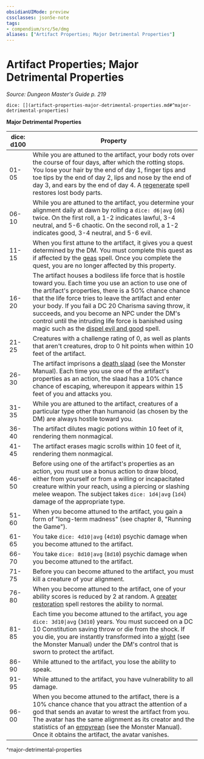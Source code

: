 ```yaml
---
obsidianUIMode: preview
cssclasses: json5e-note
tags:
- compendium/src/5e/dmg
aliases: ["Artifact Properties; Major Detrimental Properties"]
---
```

# Artifact Properties; Major Detrimental Properties
*Source: Dungeon Master's Guide p. 219* 

`dice: [](artifact-properties-major-detrimental-properties.md#^major-detrimental-properties)`

**Major Detrimental Properties**

| dice: d100 | Property |
|------------|----------|
| 01-05 | While you are attuned to the artifact, your body rots over the course of four days, after which the rotting stops. You lose your hair by the end of day 1, finger tips and toe tips by the end of day 2, lips and nose by the end of day 3, and ears by the end of day 4. A [regenerate](4-Resources/Compendium/spells/regenerate.md) spell restores lost body parts. |
| 06-10 | While you are attuned to the artifact, you determine your alignment daily at dawn by rolling a `dice: d6\|avg` (`d6`) twice. On the first roll, a 1-2 indicates lawful, 3-4 neutral, and 5-6 chaotic. On the second roll, a 1-2 indicates good, 3-4 neutral, and 5-6 evil. |
| 11-15 | When you first attune to the artifact, it gives you a quest determined by the DM. You must complete this quest as if affected by the [geas](4-Resources/Compendium/spells/geas.md) spell. Once you complete the quest, you are no longer affected by this property. |
| 16-20 | The artifact houses a bodiless life force that is hostile toward you. Each time you use an action to use one of the artifact's properties, there is a 50% chance chance that the life force tries to leave the artifact and enter your body. If you fail a DC 20 Charisma saving throw, it succeeds, and you become an NPC under the DM's control until the intruding life force is banished using magic such as the [dispel evil and good](4-Resources/Compendium/spells/dispel-evil-and-good.md) spell. |
| 21-25 | Creatures with a challenge rating of 0, as well as plants that aren't creatures, drop to 0 hit points when within 10 feet of the artifact. |
| 26-30 | The artifact imprisons a [death slaad](4-Resources/Compendium/bestiary/aberration/death-slaad.md) (see the Monster Manual). Each time you use one of the artifact's properties as an action, the slaad has a 10% chance chance of escaping, whereupon it appears within 15 feet of you and attacks you. |
| 31-35 | While you are attuned to the artifact, creatures of a particular type other than humanoid (as chosen by the DM) are always hostile toward you. |
| 36-40 | The artifact dilutes magic potions within 10 feet of it, rendering them nonmagical. |
| 41-45 | The artifact erases magic scrolls within 10 feet of it, rendering them nonmagical. |
| 46-50 | Before using one of the artifact's properties as an action, you must use a bonus action to draw blood, either from yourself or from a willing or incapacitated creature within your reach, using a piercing or slashing melee weapon. The subject takes `dice: 1d4\|avg` (`1d4`) damage of the appropriate type. |
| 51-60 | When you become attuned to the artifact, you gain a form of "long-term madness" (see chapter 8, "Running the Game"). |
| 61-65 | You take `dice: 4d10\|avg` (`4d10`) psychic damage when you become attuned to the artifact. |
| 66-70 | You take `dice: 8d10\|avg` (`8d10`) psychic damage when you become attuned to the artifact. |
| 71-75 | Before you can become attuned to the artifact, you must kill a creature of your alignment. |
| 76-80 | When you become attuned to the artifact, one of your ability scores is reduced by 2 at random. A [greater restoration](4-Resources/Compendium/spells/greater-restoration.md) spell restores the ability to normal. |
| 81-85 | Each time you become attuned to the artifact, you age `dice: 3d10\|avg` (`3d10`) years. You must succeed on a DC 10 Constitution saving throw or die from the shock. If you die, you are instantly transformed into a [wight](4-Resources/Compendium/bestiary/undead/wight.md) (see the Monster Manual) under the DM's control that is sworn to protect the artifact. |
| 86-90 | While attuned to the artifact, you lose the ability to speak. |
| 91-95 | While attuned to the artifact, you have vulnerability to all damage. |
| 96-00 | When you become attuned to the artifact, there is a 10% chance chance that you attract the attention of a god that sends an avatar to wrest the artifact from you. The avatar has the same alignment as its creator and the statistics of an [empyrean](4-Resources/Compendium/bestiary/celestial/empyrean.md) (see the Monster Manual). Once it obtains the artifact, the avatar vanishes. |
^major-detrimental-properties